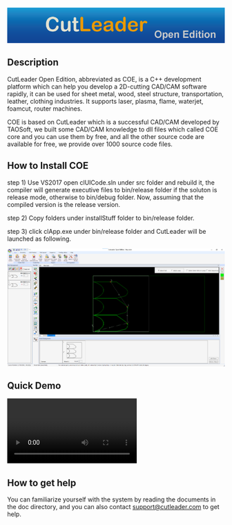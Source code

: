 ![banner](media/banner.png)

## Description
CutLeader Open Edition, abbreviated as COE, is a C++ development platform which can help you develop a 2D-cutting CAD/CAM software rapidly, it can be used for sheet metal, 
wood, steel structure, transportation, leather, clothing industries. It supports laser, plasma, flame, waterjet, foamcut, router machines.

COE is based on CutLeader which is a successful CAD/CAM developed by TAOSoft, we built some CAD/CAM knowledge to dll files which called COE core and you can use them by free,
and all the other source code are available for free, we provide over 1000 source code files.

## How to Install COE
step 1) Use VS2017 open clUICode.sln under src folder and rebuild it, the compiler will generate executive files to bin/release folder if the soluton is release mode, 
        otherwise to bin/debug folder. Now, assuming that the compiled version is the release version.  
        
step 2) Copy folders under installStuff folder to bin/release folder.  

step 3) click clApp.exe under bin/release folder and CutLeader will be launched as following.  


![preview](media/preview.png)

## Quick Demo
<video src="https://github.com/m001-dev/CutLeader-Open-Edition/blob/main/media/quickdemo.mp4" controls></video>



## How to get help
You can familiarize yourself with the system by reading the documents in the doc directory, and you can also contact support@cutleader.com to get help.
